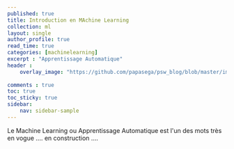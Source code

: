 ```yaml
---
published: true
title: Introduction en MAchine Learning  
collection: ml
layout: single
author_profile: true
read_time: true
categories: [machinelearning]
excerpt : "Apprentissage Automatique"
header :
    overlay_image: "https://github.com/papasega/psw_blog/blob/master/img/ML_intro.png"
    
comments : true
toc: true
toc_sticky: true
sidebar:
    nav: sidebar-sample
---
```


Le Machine Learning ou Apprentissage Automatique est l'un des mots très en vogue .... en construction ....
